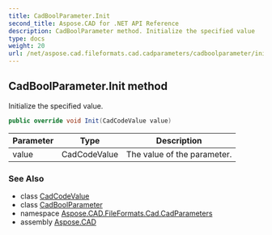 ```yaml
---
title: CadBoolParameter.Init
second_title: Aspose.CAD for .NET API Reference
description: CadBoolParameter method. Initialize the specified value
type: docs
weight: 20
url: /net/aspose.cad.fileformats.cad.cadparameters/cadboolparameter/init/
---
```

## CadBoolParameter.Init method

Initialize the specified value.

```csharp
public override void Init(CadCodeValue value)
```

| Parameter | Type | Description |
| --- | --- | --- |
| value | CadCodeValue | The value of the parameter. |

### See Also

* class [CadCodeValue](../../../aspose.cad.fileformats.cad/cadcodevalue/)
* class [CadBoolParameter](../)
* namespace [Aspose.CAD.FileFormats.Cad.CadParameters](../../cadboolparameter/)
* assembly [Aspose.CAD](../../../)


